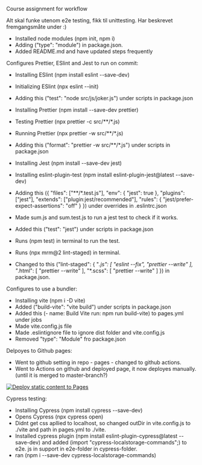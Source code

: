 Course assignment for workflow

Alt skal funke utenom e2e testing, fikk til unittesting. Har beskrevet fremgangsmåte under :) 




- Installed node modules (npm init, npm i)
- Adding ("type": "module") in package.json.
- Added README.md and have updated steps frequently 



Configures Prettier, ESlint and Jest to run on commit:
- Installing ESlint (npm install eslint --save-dev)
- Initializing ESlint (npx eslint --init)
- Adding this ("test": "node src/js/joker.js") under scripts in package.json

- Installing Prettier (npm install --save-dev prettier)
- Testing Prettier (npx prettier -c src/**/*.js)
- Running Prettier (npx prettier -w src/**/*.js)
- Adding this ("format": "prettier -w src/**/*.js") under scripts in package.json

- Installing Jest (npm install --save-dev jest)
- Installing eslint-plugin-test (npm install eslint-plugin-jest@latest --save-dev)
- Adding this ({
        "files": ["**/*.test.js"],
        "env": { "jest": true },
        "plugins": ["jest"],
        "extends": ["plugin:jest/recommended"],
        "rules": { "jest/prefer-expect-assertions": "off" }
      }) under overrides in .eslintrc.json
- Made sum.js and sum.test.js to run a jest test to check if it works.
- Added this ("test": "jest") under scripts in package.json
- Runs (npm test) in terminal to run the test.

- Runs (npx mrm@2 lint-staged) in terminal.
- Changed to this ("lint-staged": {
  "*.js": [
    "eslint --fix",
    "prettier --write"
  ],
  "*.html": [
    "prettier --write"
  ],
  "*.scss": [
    "prettier --write"
  ]
}) in package.json.


Configures to use a bundler:
- Installing vite (npm i -D vite)
- Added ("build-vite": "vite build") under scripts in package.json
- Added this (- name: Build Vite
        run: npm run build-vite) to pages.yml under jobs
- Made vite.config.js file
- Made .eslintignore file to ignore dist folder and vite.config.js
- Removed "type": "Module" fro package.json


Delpoyes to Github pages:
- Went to github setting in repo - pages - changed to github actions.
- Went to Actions on github and deployed page, it now deployes manually. (until it is merged to master-branch?)

[![Deploy static content to Pages](https://github.com/marthebull/social-media-client/actions/workflows/pages.yml/badge.svg)](https://github.com/marthebull/social-media-client/actions/workflows/pages.yml)


Cypress testing:

- Installing Cypress (npm install cypress --save-dev)
- Opens Cypress (npx cypress open)
- Didnt get css apllied to localhost, so changed outDir in vite.config.js to ./vite and path in pages.yml to ./vite.
- Installed cypress plugin (npm install eslint-plugin-cypress@latest --save-dev) and added (import "cypress-localstorage-commands";) to e2e. js in support in e2e-folder in cypress-folder.
- ran (npm i --save-dev cypress-localstorage-commands)


